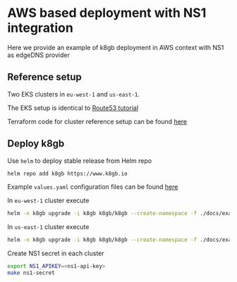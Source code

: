 # AWS based deployment with NS1 integration

Here we provide an example of k8gb deployment in AWS context with NS1 as edgeDNS provider

## Reference setup

Two EKS clusters in `eu-west-1` and `us-east-1`.

The EKS setup is identical to [Route53 tutorial](../docs/deploy_route53.md)

Terraform code for cluster reference setup can be found [here](https://github.com/k8gb-io/k8gb/tree/master/docs/examples/route53)

## Deploy k8gb

Use `helm` to deploy stable release from Helm repo

```sh
helm repo add k8gb https://www.k8gb.io
```

Example `values.yaml` configuration files can be found [here](https://github.com/k8gb-io/k8gb/tree/master/docs/examples/ns1)

In `eu-west-1` cluster execute
```sh
helm -n k8gb upgrade -i k8gb k8gb/k8gb --create-namespace -f ./docs/examples/ns1/k8gb-cluster-ns1-eu-west-1.yaml
```

In `us-east-1` cluster execute
```sh
helm -n k8gb upgrade -i k8gb k8gb/k8gb --create-namespace -f ./docs/examples/ns1/k8gb-cluster-ns1-us-east-1.yaml
```

Create NS1 secret in each cluster

```sh
export NS1_APIKEY=<ns1-api-key>
make ns1-secret
```
